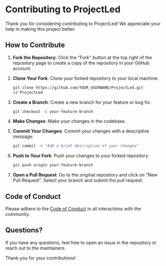# Contributing to ProjectLed

Thank you for considering contributing to ProjectLed! We appreciate your help in making this project better.

## How to Contribute

1. **Fork the Repository**: Click the "Fork" button at the top right of the repository page to create a copy of the repository in your GitHub account.

2. **Clone Your Fork**: Clone your forked repository to your local machine:
   ```bash
   git clone https://github.com/YOUR_USERNAME/ProjectLed.git
   cd ProjectLed
   ```

3. **Create a Branch**: Create a new branch for your feature or bug fix:
   ```bash
   git checkout -b your-feature-branch
   ```

4. **Make Changes**: Make your changes in the codebase.

5. **Commit Your Changes**: Commit your changes with a descriptive message:
   ```bash
   git commit -m "Add a brief description of your changes"
   ```

6. **Push to Your Fork**: Push your changes to your forked repository:
   ```bash
   git push origin your-feature-branch
   ```

7. **Open a Pull Request**: Go to the original repository and click on "New Pull Request". Select your branch and submit the pull request.

## Code of Conduct

Please adhere to the [Code of Conduct](CODE_OF_CONDUCT.md) in all interactions with the community.

## Questions?

If you have any questions, feel free to open an issue in the repository or reach out to the maintainers.

Thank you for your contributions! 